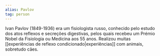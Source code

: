 ```yaml
---
alias: Pavlov
tag: person
---
```



Ivan Pavlov (1849-1936) era um fisiologista russo, conhecido pelo estudo dos atos reflexos e secreções digestivas, pelos quais recebeu um Prémio Nobel da Fisiologia ou Medicina aos 55 anos. Realizou muitas [[experiências de reflexo condicionado|experiências]] com animais, sobretudo cães. 